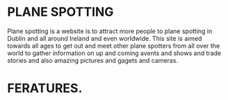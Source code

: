 # PLANE SPOTTING


Plane spotting is a website is to attract more people to plane spotting in Dublin and all around Ireland and even worldwide.
This site is aimed towards all ages to get out and meet other plane spotters from all over the world to gather information on up and coming avents and shows 
and trade stories and also amazing  pictures and gagets and cameras. 




# FERATURES.
